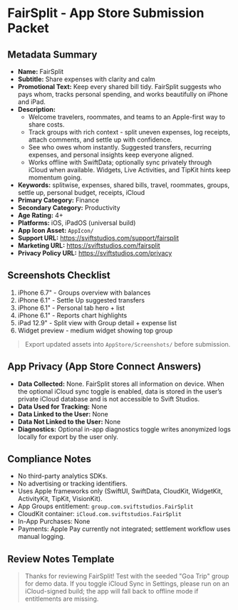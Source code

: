 # FairSplit - App Store Submission Packet

## Metadata Summary
- **Name:** FairSplit
- **Subtitle:** Share expenses with clarity and calm
- **Promotional Text:** Keep every shared bill tidy. FairSplit suggests who pays whom, tracks personal spending, and works beautifully on iPhone and iPad.
- **Description:**
  - Welcome travelers, roommates, and teams to an Apple-first way to share costs.
  - Track groups with rich context - split uneven expenses, log receipts, attach comments, and settle up with confidence.
  - See who owes whom instantly. Suggested transfers, recurring expenses, and personal insights keep everyone aligned.
  - Works offline with SwiftData; optionally sync privately through iCloud when available. Widgets, Live Activities, and TipKit hints keep momentum going.
- **Keywords:** splitwise, expenses, shared bills, travel, roommates, groups, settle up, personal budget, receipts, iCloud
- **Primary Category:** Finance
- **Secondary Category:** Productivity
- **Age Rating:** 4+
- **Platforms:** iOS, iPadOS (universal build)
- **App Icon Asset:** `AppIcon/`
- **Support URL:** https://sviftstudios.com/support/fairsplit
- **Marketing URL:** https://sviftstudios.com/fairsplit
- **Privacy Policy URL:** https://sviftstudios.com/privacy

## Screenshots Checklist
1. iPhone 6.7" - Groups overview with balances
2. iPhone 6.1" - Settle Up suggested transfers
3. iPhone 6.1" - Personal tab hero + list
4. iPhone 6.1" - Reports chart highlights
5. iPad 12.9" - Split view with Group detail + expense list
6. Widget preview - medium widget showing top group

> Export updated assets into `AppStore/Screenshots/` before submission.

## App Privacy (App Store Connect Answers)
- **Data Collected:** None. FairSplit stores all information on device. When the optional iCloud sync toggle is enabled, data is stored in the user’s private iCloud database and is not accessible to Svift Studios.
- **Data Used for Tracking:** None
- **Data Linked to the User:** None
- **Data Not Linked to the User:** None
- **Diagnostics:** Optional in-app diagnostics toggle writes anonymized logs locally for export by the user only.

## Compliance Notes
- No third-party analytics SDKs.
- No advertising or tracking identifiers.
- Uses Apple frameworks only (SwiftUI, SwiftData, CloudKit, WidgetKit, ActivityKit, TipKit, VisionKit).
- App Groups entitlement: `group.com.sviftstudios.FairSplit`
- CloudKit container: `iCloud.com.sviftstudios.FairSplit`
- In-App Purchases: None
- Payments: Apple Pay currently not integrated; settlement workflow uses manual logging.

## Review Notes Template
> Thanks for reviewing FairSplit! Test with the seeded "Goa Trip" group for demo data. If you toggle iCloud Sync in Settings, please run on an iCloud-signed build; the app will fall back to offline mode if entitlements are missing.

